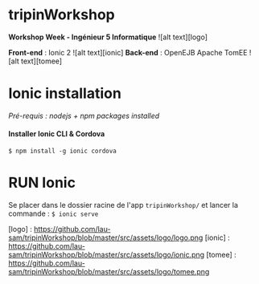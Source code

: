 [//]: # (project description)
# tripinWorkshop

**Workshop Week - Ingénieur 5 Informatique** ![alt text][logo]

**Front-end** : Ionic 2 ![alt text][ionic]
**Back-end** : OpenEJB Apache TomEE ![alt text][tomee]

[//]: # (ionic tuto)

# Ionic installation

*Pré-requis : nodejs + npm packages installed*

#### Installer Ionic CLI & Cordova
`$ npm install -g ionic cordova`

# RUN Ionic
Se placer dans le dossier racine de l'app `tripinWorkshop/` et lancer la commande :
`$ ionic serve`

[//]: # (define images)
[logo] : https://github.com/lau-sam/tripinWorkshop/blob/master/src/assets/logo/logo.png
[ionic] : https://github.com/lau-sam/tripinWorkshop/blob/master/src/assets/logo/ionic.png
[tomee] : https://github.com/lau-sam/tripinWorkshop/blob/master/src/assets/logo/tomee.png